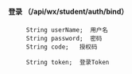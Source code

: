 ####  登录 （/api/wx/student/auth/bind）

```请求参数
     String userName;  用户名
     String password;  密码
     String code;   授权码
```

```返回参数
     String token;  登录Token
```
